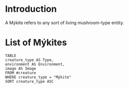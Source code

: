 # Introduction
A Mýkite refers to any sort of living mushroom-type entity.
# List of Mýkites
```dataview
TABLE
creature_type AS Type,
environment AS Environment,
image AS Image
FROM #creature
WHERE creature_type = "Mýkite"
SORT creature_type ASC
```
